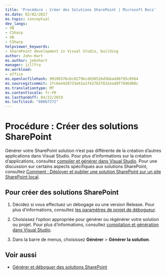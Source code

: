 ```yaml
---
title: 'Procédure : Créer des Solutions SharePoint | Microsoft Docs'
ms.date: 02/02/2017
ms.topic: conceptual
dev_langs:
- VB
- CSharp
- VB
- CSharp
helpviewer_keywords:
- SharePoint development in Visual Studio, building
author: John-Hart
ms.author: johnhart
manager: jillfra
ms.workload:
- office
ms.openlocfilehash: 99109376c6c0279bcdd3852bd5bbadd8795c8564
ms.sourcegitcommit: 1fc6ee928733e61a1f42782f832ead9f7946d00c
ms.translationtype: MT
ms.contentlocale: fr-FR
ms.lasthandoff: 04/22/2019
ms.locfileid: "60067272"
---
```

# <a name="how-to-build-sharepoint-solutions"></a>Procédure : Créer des solutions SharePoint

Générer votre SharePoint solution n’est pas différente de la création d’autres applications dans Visual Studio. Pour plus d’informations sur la création d’applications, consultez [compiler et générer dans Visual Studio](../ide/compiling-and-building-in-visual-studio.md). Pour une discussion sur certains aspects spécifiques aux solutions SharePoint, consultez [Comment : Déployer et publier une solution SharePoint sur un site SharePoint local](../sharepoint/how-to-deploy-and-publish-a-sharepoint-solution-to-a-local-sharepoint-site.md).

## <a name="to-build-sharepoint-solutions"></a>Pour créer des solutions SharePoint

1. Décidez si vous effectuez un débogage ou une version Release. Pour plus d’informations, consultez [les paramètres de projet de débogueur](../debugger/debugger-project-settings.md).

2. Choisissez l’option appropriée pour générer ou régénérer votre solution ou projet. Pour plus d’informations, consultez [compilation et génération dans Visual Studio](../ide/compiling-and-building-in-visual-studio.md).

3. Dans la barre de menus, choisissez **Générer**  >  **Générer la solution**.

## <a name="see-also"></a>Voir aussi

- [Générer et déboguer des solutions SharePoint](../sharepoint/building-and-debugging-sharepoint-solutions.md)
